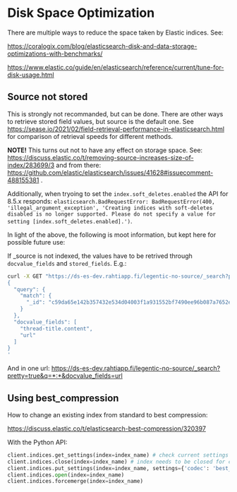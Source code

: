 # Disk Space Optimization

There are multiple ways to reduce the space taken by Elastic indices. See:

https://coralogix.com/blog/elasticsearch-disk-and-data-storage-optimizations-with-benchmarks/

https://www.elastic.co/guide/en/elasticsearch/reference/current/tune-for-disk-usage.html


## Source not stored

This is strongly not recommanded, but can be done. There are other ways to retrieve stored field values, but source is the default one. See https://sease.io/2021/02/field-retrieval-performance-in-elasticsearch.html for comparison of retrieval speeds for different methods.

**NOTE!** This turns out not to have any effect on storage space. See: https://discuss.elastic.co/t/removing-source-increases-size-of-index/283699/3 and from there: https://github.com/elastic/elasticsearch/issues/41628#issuecomment-488155381 .

Additionally, when tryoing to set the `index.soft_deletes.enabled` the API for 8.5.x responds: `elasticsearch.BadRequestError: BadRequestError(400, 'illegal_argument_exception', 'Creating indices with soft-deletes disabled is no longer supported. Please do not specify a value for setting [index.soft_deletes.enabled].')`.

In light of the above, the following is moot information, but kept here for possible future use:

If \_source is not indexed, the values have to be retrived through `docvalue_fields` and `stored_fields`. E.g.:

```bash
curl -X GET "https://ds-es-dev.rahtiapp.fi/legentic-no-source/_search?pretty" -H 'Content-Type: application/json' -d'
{
  "query": {
    "match": {
      "_id": "c59da65e142b357432e534d04003f1a931552bf7490ee96b087a7652e004aeb"
    }
  },
  "docvalue_fields": [
    "thread-title.content",
    "url"
  ]
}
'
```

And in one url: https://ds-es-dev.rahtiapp.fi/legentic-no-source/_search?pretty=true&q=*:*&docvalue_fields=url

## Using best_compression

How to change an existing index from standard to best compression:

https://discuss.elastic.co/t/elasticsearch-best-compression/320397

With the Python API:

```Python
client.indices.get_settings(index=index_name) # check current settings
client.indices.close(index=index_name) # index needs to be closed for codec setting to be changeable
client.indices.put_settings(index=index_name, settings={'codec': 'best_compression'})
client.indices.open(index=index_name)
client.indices.forcemerge(index=index_name)

```
